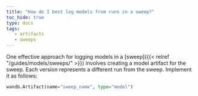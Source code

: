 ```yaml
---
title: "How do I best log models from runs in a sweep?"
toc_hide: true
type: docs
tags:
   - artifacts
   - sweeps
---
```

One effective approach for logging models in a [sweep]({{< relref "/guides/models/sweeps/" >}}) involves creating a model artifact for the sweep. Each version represents a different run from the sweep. Implement it as follows:

```python
wandb.Artifact(name="sweep_name", type="model")
```